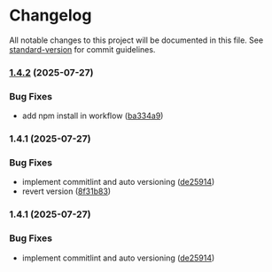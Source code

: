 # Changelog

All notable changes to this project will be documented in this file. See [standard-version](https://github.com/conventional-changelog/standard-version) for commit guidelines.

### [1.4.2](https://github.com/apexcharts/apextree/compare/v1.4.1...v1.4.2) (2025-07-27)


### Bug Fixes

* add npm install in workflow ([ba334a9](https://github.com/apexcharts/apextree/commit/ba334a9be71901e317187c60d23d4a1029f7db54))

### 1.4.1 (2025-07-27)


### Bug Fixes

* implement commitlint and auto versioning ([de25914](https://github.com/apexcharts/apextree/commit/de2591430a16e4e4a59787168e95709dae376b81))
* revert version ([8f31b83](https://github.com/apexcharts/apextree/commit/8f31b83c97a243c465c2265e6cb9af4d70241eb6))

### 1.4.1 (2025-07-27)


### Bug Fixes

* implement commitlint and auto versioning ([de25914](https://github.com/apexcharts/apextree/commit/de2591430a16e4e4a59787168e95709dae376b81))
